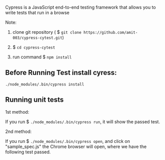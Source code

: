 Cypress is a JavaScript end-to-end testing framework that allows you to write tests that run in a browse

Note:

1. clone git repository ( $ `git clone https://github.com/amit-003/cypress-cytest.git`)

2. $ `cd cypress-cytest`

3. run command 
   $ `npm install`



  
## Before Running Test install cyress: 
   
   `./node_modules/.bin/cypress install`

## Running unit tests
1st method:

If you run $ `./node_modules/.bin/cypress run`, it will show the passed test.


2nd method:

If you run $ `./node_modules/.bin/cypress open`, and click on "sample_spec.js" the Chrome browser will open, where we have the following test passed.